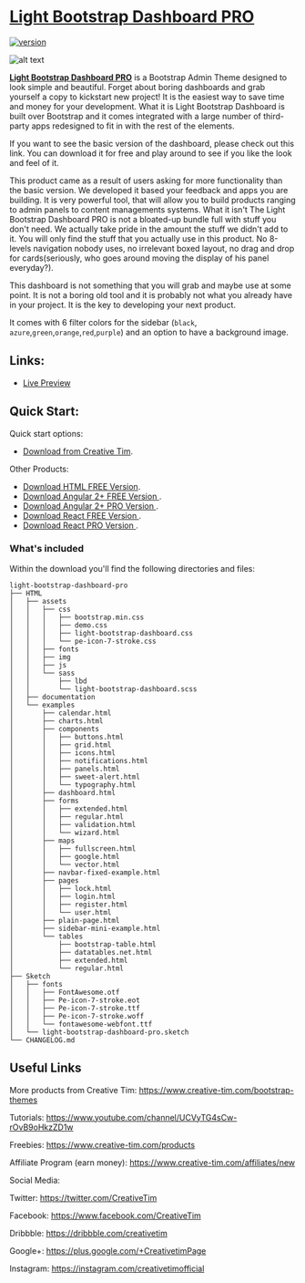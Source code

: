 # [Light Bootstrap Dashboard PRO](http://demos.creative-tim.com/light-bootstrap-dashboard-pro/examples/dashboard.html)
[![version][version-badge]][CHANGELOG]

![alt text](https://s3.amazonaws.com/creativetim_bucket/products/34/original/opt_lbd_pro_new_thumbnail.jpg)

**[Light Bootstrap Dashboard PRO](http://demos.creative-tim.com/light-bootstrap-dashboard-pro/examples/dashboard.html)** is a Bootstrap Admin Theme designed to look simple and beautiful. Forget about boring dashboards and grab yourself a copy to kickstart new project! It is the easiest way to save time and money for your development.
What it is
Light Bootstrap Dashboard is built over Bootstrap and it comes integrated with a large number of third-party apps redesigned to fit in with the rest of the elements.

If you want to see the basic version of the dashboard, please check out this link. You can download it for free and play around to see if you like the look and feel of it.

This product came as a result of users asking for more functionality than the basic version. We developed it based your feedback and apps you are building. It is very powerful tool, that will allow you to build products ranging to admin panels to content managements systems.
What it isn't
The Light Bootstrap Dashboard PRO is not a bloated-up bundle full with stuff you don't need. We actually take pride in the amount the stuff we didn't add to it. You will only find the stuff that you actually use in this product. No 8-levels navigation nobody uses, no irrelevant boxed layout, no drag and drop for cards(seriously, who goes around moving the display of his panel everyday?).

This dashboard is not something that you will grab and maybe use at some point. It is not a boring old tool and it is probably not what you already have in your project. It is the key to developing your next product.


It comes with 6 filter colors for the sidebar (`black`, `azure`,`green`,`orange`,`red`,`purple`) and an option to have a background image.

## Links:

+ [Live Preview](http://demos.creative-tim.com/light-bootstrap-dashboard-pro/examples/dashboard.html)

## Quick Start:

Quick start options:

+ [Download from Creative Tim](https://www.creative-tim.com/product/light-bootstrap-dashboard-pro).

Other Products:

+ [Download HTML FREE Version](https://www.creative-tim.com/product/light-bootstrap-dashboard).
+ [Download Angular 2+ FREE Version ](https://www.creative-tim.com/product/light-bootstrap-dashboard-angular2).
+ [Download Angular 2+ PRO Version ](https://www.creative-tim.com/product/light-bootstrap-dashboard-pro-angular2).
+ [Download React FREE Version ](https://www.creative-tim.com/product/light-bootstrap-dashboard-react).
+ [Download React PRO Version ](https://www.creative-tim.com/product/light-bootstrap-dashboard-pro-react).

### What's included

Within the download you'll find the following directories and files:
```
light-bootstrap-dashboard-pro
├── HTML
│   ├── assets
│   │   ├── css
│   │   │   ├── bootstrap.min.css
│   │   │   ├── demo.css
│   │   │   ├── light-bootstrap-dashboard.css
│   │   │   └── pe-icon-7-stroke.css
│   │   ├── fonts
│   │   ├── img
│   │   ├── js
│   │   └── sass
│   │       ├── lbd
│   │       └── light-bootstrap-dashboard.scss
│   ├── documentation
│   └── examples
│       ├── calendar.html
│       ├── charts.html
│       ├── components
│       │   ├── buttons.html
│       │   ├── grid.html
│       │   ├── icons.html
│       │   ├── notifications.html
│       │   ├── panels.html
│       │   ├── sweet-alert.html
│       │   └── typography.html
│       ├── dashboard.html
│       ├── forms
│       │   ├── extended.html
│       │   ├── regular.html
│       │   ├── validation.html
│       │   └── wizard.html
│       ├── maps
│       │   ├── fullscreen.html
│       │   ├── google.html
│       │   └── vector.html
│       ├── navbar-fixed-example.html
│       ├── pages
│       │   ├── lock.html
│       │   ├── login.html
│       │   ├── register.html
│       │   └── user.html
│       ├── plain-page.html
│       ├── sidebar-mini-example.html
│       └── tables
│           ├── bootstrap-table.html
│           ├── datatables.net.html
│           ├── extended.html
│           └── regular.html
├── Sketch
│   ├── fonts
│   │   ├── FontAwesome.otf
│   │   ├── Pe-icon-7-stroke.eot
│   │   ├── Pe-icon-7-stroke.ttf
│   │   ├── Pe-icon-7-stroke.woff
│   │   └── fontawesome-webfont.ttf
│   └── light-bootstrap-dashboard-pro.sketch
└── CHANGELOG.md
```
## Useful Links

More products from Creative Tim: <https://www.creative-tim.com/bootstrap-themes>

Tutorials: <https://www.youtube.com/channel/UCVyTG4sCw-rOvB9oHkzZD1w>

Freebies: <https://www.creative-tim.com/products>

Affiliate Program (earn money): <https://www.creative-tim.com/affiliates/new>

Social Media:

Twitter: <https://twitter.com/CreativeTim>

Facebook: <https://www.facebook.com/CreativeTim>

Dribbble: <https://dribbble.com/creativetim>

Google+: <https://plus.google.com/+CreativetimPage>

Instagram: <https://instagram.com/creativetimofficial>

[CHANGELOG]: ./CHANGELOG.md
[version-badge]: https://img.shields.io/badge/version-1.4.1-blue.svg
